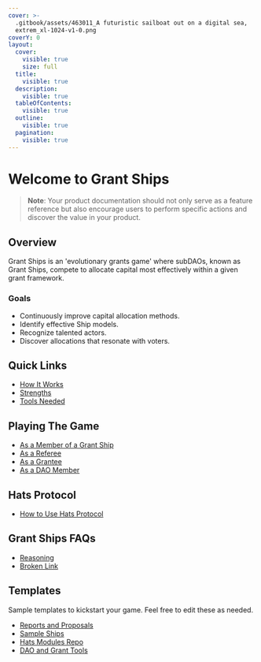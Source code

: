 ```yaml
---
cover: >-
  .gitbook/assets/463011_A futuristic sailboat out on a digital sea,
  extrem_xl-1024-v1-0.png
coverY: 0
layout:
  cover:
    visible: true
    size: full
  title:
    visible: true
  description:
    visible: true
  tableOfContents:
    visible: true
  outline:
    visible: true
  pagination:
    visible: true
---
```


# Welcome to Grant Ships

> **Note**: Your product documentation should not only serve as a feature reference but also encourage users to perform specific actions and discover the value in your product.

## Overview

Grant Ships is an 'evolutionary grants game' where subDAOs, known as Grant Ships, compete to allocate capital most effectively within a given grant framework.

### Goals
- Continuously improve capital allocation methods.
- Identify effective Ship models.
- Recognize talented actors.
- Discover allocations that resonate with voters.

## Quick Links
- [How It Works](overview/how-it-works.md)
- [Strengths](overview/strengths.md)
- [Tools Needed](overview/tools-needed.md)

## Playing The Game
- [As a Member of a Grant Ship](playing-the-game/as-a-member-of-a-grant-ship.md)
- [As a Referee](playing-the-game/as-a-referee.md)
- [As a Grantee](playing-the-game/as-a-grantee.md)
- [As a DAO Member](playing-the-game/as-a-dao-member.md)

## Hats Protocol
- [How to Use Hats Protocol](hats-protocol/how-to-use-hats-protocol/)

## Grant Ships FAQs
- [Reasoning](grant-ships-faqs/reasoning.md)
- [Broken Link](broken-reference) <!-- This link appears to be broken -->

## Templates
Sample templates to kickstart your game. Feel free to edit these as needed.
- [Reports and Proposals](templates-and-tools/reports-and-proposals/)
- [Sample Ships](templates-and-tools/sample-ships/)
- [Hats Modules Repo](templates-and-tools/hats-modules-repo.md)
- [DAO and Grant Tools](templates-and-tools/dao-and-grant-tools.md)


